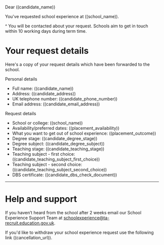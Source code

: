 Dear ((candidate_name))

You've requested school experience at ((school_name)).

^ You will be contacted about your request. Schools aim to get in touch within 10 working days during term time.

# Your request details

Here's a copy of your request details which have been forwarded to the school.

Personal details

* Full name: ((candidate_name))
* Address: ((candidate_address))
* UK telephone number: ((candidate_phone_number))
* Email address: ((candidate_email_address))

Request details

* School or college: ((school_name))
* Availability/preferred dates: ((placement_availability))
* What you want to get out of school experience: ((placement_outcome))
* Degree stage: ((candidate_degree_stage))
* Degree subject: ((candidate_degree_subject))
* Teaching stage: ((candidate_teaching_stage))
* Teaching subject - first choice: ((candidate_teaching_subject_first_choice))
* Teaching subject - second choice: ((candidate_teaching_subject_second_choice))
* DBS certificate: ((candidate_dbs_check_document))

---

# Help and support

If you haven’t heard from the school after 2 weeks email our School Experience Support Team at schoolexperience@ta-recruit.education.gov.uk.

If you'd like to withdraw your school experience request use the following link ((cancellation_url)).